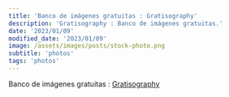 ```yaml
---
title: 'Banco de imágenes gratuitas : Gratisography'
description: 'Gratisography : Banco de imágenes gratuitas.'
date: '2023/01/09'
modified_date: '2023/01/09'
image: /assets/images/posts/stock-photo.png
subtitle: 'photos'
tags: 'photos'
---
```


Banco de imágenes gratuitas : [Gratisography](https://gratisography.com/)

